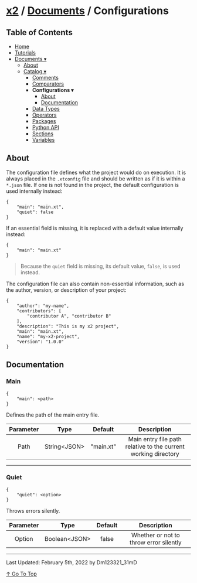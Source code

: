 # [x2](../../README.md) / [Documents](../documents.md) / Configurations

## Table of Contents

- [Home](../../README.md)
- [Tutorials](../tutorials.md)
-  [Documents ▾](../documents.md)
    - [About](../documents.md#about)
    - [Catalog ▾](../documents.md#catalog)
        - [Comments](./comments.md)
        - [Comparators](./comparators.md)
        - **Configurations ▾**
            - [About](#about)
            - [Documentation](#documentation)
        - [Data Types](./dataTypes.md)
        - [Operators](./operators.md)
        - [Packages](./packages.md)
        - [Python API](./pythonAPI.md)
        - [Sections](./sections.md)
        - [Variables](./variables.md)

## About

The configuration file defines what the project would do on execution. It is always placed in the `.xtconfig` file and should be written as if it is within a `*.json` file. If one is not found in the project, the default configuration is used internally instead:

```xtconfig
{
    "main": "main.xt",
    "quiet": false
}
```

If an essential field is missing, it is replaced with a default value internally instead:

```xtconfig
{
    "main": "main.xt"
}
```

> Because the `quiet` field is missing, its default value, `false`, is used instead.

The configuration file can also contain non-essential information, such as the author, version, or description of your project:

```xtconfig
{
    "author": "my-name",
    "contributors": [
        "contributor A", "contributor B"
    ],
    "description": "This is my x2 project",
    "main": "main.xt",
    "name": "my-x2-project",
    "version": "1.0.0"
}
```

## Documentation

### Main

```xtconfig
{
    "main": <path>
}
```

Defines the path of the main entry file.

| Parameter | Type | Default | Description |
| :-: | :-: | :-: | :-: |
| Path | String\<JSON> | "main.xt" | Main entry file path relative to the current working directory |

---

### Quiet

```xtconfig
{
    "quiet": <option>
}
```

Throws errors silently.

| Parameter | Type | Default | Description |
| :-: | :-: | :-: | :-: |
| Option | Boolean\<JSON> | false | Whether or not to throw error silently |

---

Last Updated: February 5th, 2022 by Dm123321_31mD

[↑ Go To Top](#x2--documents--configurations)